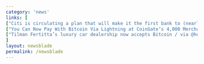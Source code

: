 ```yaml
---
category: 'news'
links: [
["Citi is circulating a plan that will make it the first bank to (nearly) trade physical Bitcoin / via @bitcoinsguide ", "https://bitcoinexchangeguide.com/citigroup-digital-asset-receipt-bitcoin-security-product/"],
["You Can Now Pay With Bitcoin Via Lightning at CoinGate’s 4,000 Merchants", "https://www.nasdaq.com/article/you-can-now-pay-with-bitcoin-via-lightning-at-coingates-4000-merchants-cm1018743"],
["Tilman Fertitta’s luxury car dealership now accepts Bitcoin / via @houstonchron", " https://www.chron.com/business/retail/article/Tilman-Fertitta-s-luxury-car-dealership-now-13207256.php"],
]
layout: newsblade
permalink: /newsblade
---
```


